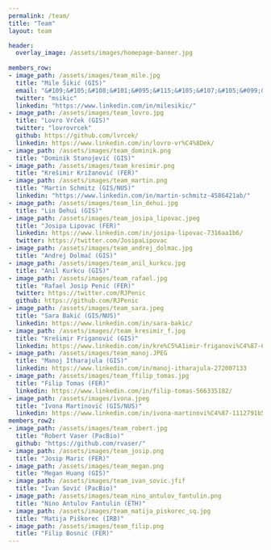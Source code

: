 ```yaml
---
permalink: /team/
title: "Team"
layout: team

header:
  overlay_image: /assets/images/homepage-banner.jpg
  
members_row:
- image_path: /assets/images/team_mile.jpg
  title: "Mile Šikić (GIS)"
  email: "&#109;&#105;&#108;&#101;&#095;&#115;&#105;&#107;&#105;&#099;&#064;&#103;&#105;&#115;&#046;&#097;&#045;&#115;&#116;&#097;&#114;&#046;&#101;&#100;&#117;&#046;&#115;&#103;"
  twitter: "msikic"
  linkedin: "https://www.linkedin.com/in/milesikic/"
- image_path: /assets/images/team_lovro.jpg
  title: "Lovro Vrček (GIS)"
  twitter: "lovrovrcek"
  github: https://github.com/lvrcek/
  linkedin: https://www.linkedin.com/in/lovro-vr%C4%8Dek/
- image_path: /assets/images/team_dominik.png
  title: "Dominik Stanojević (GIS)"
- image_path: /assets/images/team_kresimir.png
  title: "Krešimir Križanović (FER)"
- image_path: /assets/images/team_martin.png
  title: "Martin Schmitz (GIS/NUS)"
  linkedin: "https://www.linkedin.com/in/martin-schmitz-4586421ab/"
- image_path: /assets/images/team_lin_dehui.jpg
  title: "Lin Dehui (GIS)"   
- image_path: /assets/images/team_josipa_lipovac.jpeg
  title: "Josipa Lipovac (FER)" 
  linkedin: https://www.linkedin.com/in/josipa-lipovac-7316aa1b6/
  twitter: https://twitter.com/JosipaLipovac
- image_path: /assets/images/team_andrej_dolmac.jpg
  title: "Andrej Dolmač (GIS)"
- image_path: /assets/images/team_anil_kurkcu.jpg
  title: "Anil Kurkcu (GIS)"
- image_path: /assets/images/team_rafael.jpg
  title: "Rafael Josip Penić (FER)"
  twitter: https://twitter.com/RJPenic
  github: https://github.com/RJPenic
- image_path: /assets/images/team_sara.jpeg
  title: "Sara Bakić (GIS/NUS)"
  linkedin: https://www.linkedin.com/in/sara-bakic/
- image_path: /assets/images//team_kresimir_f.jpg
  title: "Krešimir Friganović (GIS)"
  linkedin: https://www.linkedin.com/in/kre%C5%A1imir-friganovi%C4%87-65b479102
- image_path: /assets/images/team_manoj.JPEG
  title: "Manoj Itharajula (GIS)"
  linkedin: https://www.linkedin.com/in/manoj-itharajula-272007133
- image_path: /assets/images/team_ffilip_tomas.jpg
  title: "Filip Tomas (FER)"
  linkedin: https://www.linkedin.com/in/filip-tomas-566335182/
- image_path: /assets/images/ivona.jpeg
  title: "Ivona Martinović (GIS/NUS)"
  linkedin: https://www.linkedin.com/in/ivona-martinovi%C4%87-1112791b5/
members_row2:
- image_path: /assets/images/team_robert.jpg
  title: "Robert Vaser (PacBio)"
  github: "https://github.com/rvaser/"
- image_path: /assets/images/team_josip.png
  title: "Josip Maric (FER)"
- image_path: /assets/images/team_megan.png
  title: "Megan Huang (GIS)"
- image_path: /assets/images/team_ivan_sovic.jfif
  title: "Ivan Sović (PacBio)"
- image_path: /assets/images/team_nino_antulov_fantulin.png
  title: "Nino Antulov Fantulin (ETH)"
- image_path: /assets/images/team_matija_piskorec_sq.jpg
  title: "Matija Piškorec (IRB)"
- image_path: /assets/images/team_filip.png
  title: "Filip Bosnić (FER)"
---
```

